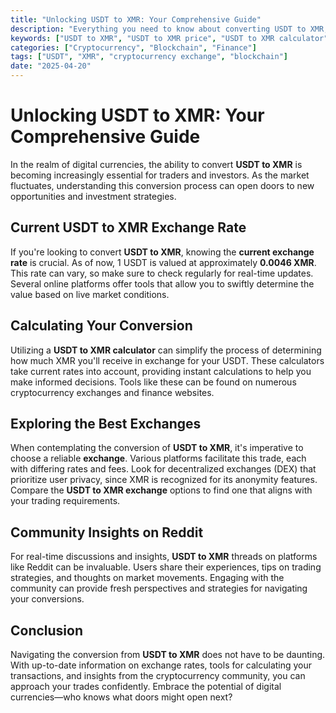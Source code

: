 ```yaml
---
title: "Unlocking USDT to XMR: Your Comprehensive Guide"
description: "Everything you need to know about converting USDT to XMR, including current exchange rates, calculators, and market insights."
keywords: ["USDT to XMR", "USDT to XMR price", "USDT to XMR calculator", "USDT to XMR exchange rate", "USDT to XMR exchange", "USDT to XMR dex"]
categories: ["Cryptocurrency", "Blockchain", "Finance"]
tags: ["USDT", "XMR", "cryptocurrency exchange", "blockchain"]
date: "2025-04-20"
---
```


# Unlocking USDT to XMR: Your Comprehensive Guide

In the realm of digital currencies, the ability to convert **USDT to XMR** is becoming increasingly essential for traders and investors. As the market fluctuates, understanding this conversion process can open doors to new opportunities and investment strategies.

## Current USDT to XMR Exchange Rate

If you're looking to convert **USDT to XMR**, knowing the **current exchange rate** is crucial. As of now, 1 USDT is valued at approximately **0.0046 XMR**. This rate can vary, so make sure to check regularly for real-time updates. Several online platforms offer tools that allow you to swiftly determine the value based on live market conditions.

## Calculating Your Conversion

Utilizing a **USDT to XMR calculator** can simplify the process of determining how much XMR you'll receive in exchange for your USDT. These calculators take current rates into account, providing instant calculations to help you make informed decisions. Tools like these can be found on numerous cryptocurrency exchanges and finance websites.

## Exploring the Best Exchanges

When contemplating the conversion of **USDT to XMR**, it's imperative to choose a reliable **exchange**. Various platforms facilitate this trade, each with differing rates and fees. Look for decentralized exchanges (DEX) that prioritize user privacy, since XMR is recognized for its anonymity features. Compare the **USDT to XMR exchange** options to find one that aligns with your trading requirements.

## Community Insights on Reddit

For real-time discussions and insights, **USDT to XMR** threads on platforms like Reddit can be invaluable. Users share their experiences, tips on trading strategies, and thoughts on market movements. Engaging with the community can provide fresh perspectives and strategies for navigating your conversions.

## Conclusion

Navigating the conversion from **USDT to XMR** does not have to be daunting. With up-to-date information on exchange rates, tools for calculating your transactions, and insights from the cryptocurrency community, you can approach your trades confidently. Embrace the potential of digital currencies—who knows what doors might open next?